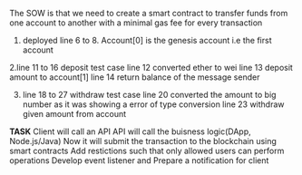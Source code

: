 The SOW is that we need to create a smart contract to transfer funds from
one account to another with a minimal gas fee for every transaction

1. deployed line 6 to 8. Account[0] is the genesis account 
   i.e the first account

2.line 11 to 16 deposit test case
 line 12 converted ether to wei 
 line 13 deposit amount to account[1] 
 line 14 return balance of the message sender

3. line 18 to 27 withdraw test case
 line 20 converted the amount to big number as it was showing a error of type
 conversion
 line 23 withdraw given amount from account

**TASK**
Client will call an API 
API will call the buisness logic(DApp, Node.js/Java)
Now it will submit the transaction to the blockchain using smart contracts
Add restictions such that only allowed users can perform operations
Develop event listener and Prepare a notification for client